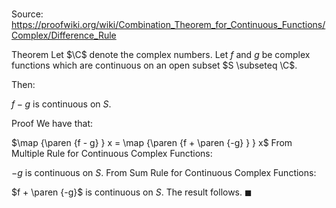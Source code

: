 # 

Source: https://proofwiki.org/wiki/Combination_Theorem_for_Continuous_Functions/Complex/Difference_Rule

Theorem
Let $\C$ denote the complex numbers.
Let $f$ and $g$ be complex functions which are continuous on an open subset $S \subseteq \C$.

Then:

$f - g$ is ‎continuous on $S$.


Proof
We have that:

$\map {\paren {f - g} } x = \map {\paren {f + \paren {-g} } } x$
From Multiple Rule for Continuous Complex Functions:

$-g$ is ‎continuous on $S$.
From Sum Rule for Continuous Complex Functions:

$f + \paren {-g}$ is ‎continuous on $S$.
The result follows.
$\blacksquare$





